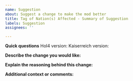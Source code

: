 ```yaml
---
name: Suggestion
about: Suggest a change to make the mod better
title: Tag of Nation(s) Affected - Summary of Suggestion
labels: Suggestion
assignees: ''

---
```


**Quick questions**
HoI4 version:
Kaiserreich version:

**Describe the change you would like:**


**Explain the reasoning behind this change:**


**Additional context or comments:**
